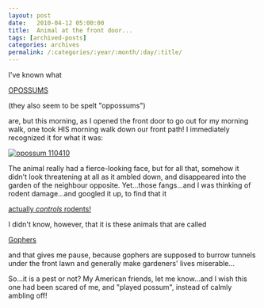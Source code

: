 ```yaml
---
layout: post
date:	2010-04-12 05:00:00
title:  Animal at the front door...
tags: [archived-posts]
categories: archives
permalink: /:categories/:year/:month/:day/:title/
---
```

I've known what 

<a href="http://en.wikipedia.org/wiki/Opossum">OPOSSUMS </a>

(they also seem to be spelt "oppossums")


are, but this morning, as I opened the front door to go out for my morning walk, one took HIS morning walk down our front path! I immediately recognized it for what it was:

<a href="http://s967.photobucket.com/albums/ae160/pedoral/?action=view&current=opossum015.jpg" target="_blank"><img src="http://i967.photobucket.com/albums/ae160/pedoral/opossum015.jpg" border="0" alt="opossum 110410"></a>

The animal really had a fierce-looking face, but for all that, somehow it didn't look threatening at all as it ambled down, and disappeared into the garden of the neighbour opposite. Yet...those fangs...and I was thinking of rodent damage...and googled it up, to find that it

<a href="http://www.opossumsocietyus.org/frequently_asked_questions.htm#There%20is%20an%20opossum%20in%20my%20attic%20or%20under%20my%20house%20or%20deck.%20What%20do%20I%20do?"> actually *controls* rodents! </a>



I didn't know, however, that it is these animals that are called 

<a href="http://www.pestworldforkids.org/opossums.html"> Gophers </a>

and that gives me pause, because gophers are supposed to burrow tunnels under the front lawn and generally make gardeners' lives miserable...

So...it is a pest or not? My American friends, let me know...and I wish this one had been scared of me, and "played possum", instead of calmly ambling off!
